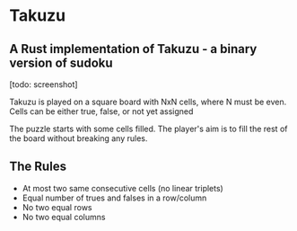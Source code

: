 # Takuzu
## A Rust implementation of Takuzu - a binary version of sudoku

[todo: screenshot]

Takuzu is played on a square board with NxN cells, where N must be even. Cells can be either true, false, or not yet assigned 

The puzzle starts with some cells filled. The player's aim is to fill the rest of the board without breaking any rules.

## The Rules
* At most two same consecutive cells (no linear triplets) 
* Equal number of trues and falses in a row/column 
* No two equal rows
* No two equal columns